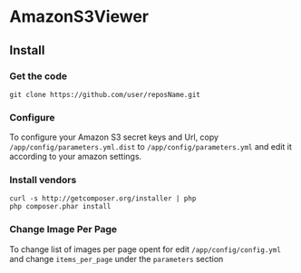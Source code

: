 AmazonS3Viewer
==============

## Install

### Get the code

    git clone https://github.com/user/reposName.git

### Configure

To configure your Amazon S3 secret keys and Url, copy
`/app/config/parameters.yml.dist` to `/app/config/parameters.yml` and
edit it according to your amazon settings.

### Install vendors

    curl -s http://getcomposer.org/installer | php
    php composer.phar install

### Change Image Per Page

To change list of images per page opent for edit `/app/config/config.yml` and
change `items_per_page` under the `parameters` section